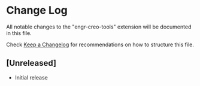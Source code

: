# Change Log

All notable changes to the "engr-creo-tools" extension will be documented in this file.

Check [Keep a Changelog](http://keepachangelog.com/) for recommendations on how to structure this file.

## [Unreleased]

- Initial release